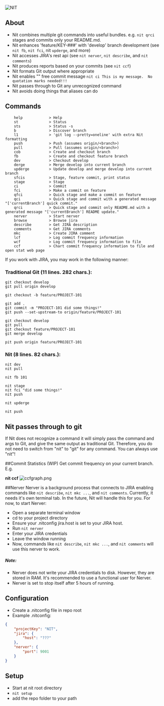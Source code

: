 ![NIT](https://raw.github.com/beplaya/Nit/develop/logo.png)

## About
 - Nit combines multiple git commands into useful bundles.  e.g. ```nit qrci``` stages and commits only your README.md.
 - Nit enhances 'feature/KEY-###' with 'develop' branch development (see ```nit fb```, ```nit fci```, nit ```upderge```, and more)
 - Nit accesses JIRA's rest api (see ```nit nerver```, ```nit describe```, and ```nit comments```)
 - Nit produces reports based on your commits (see ```nit ccf```)
 - Nit formats Git output where appropriate
 - Nit enables "" free commit message ```nit ci This is my message.  No quotation marks needed!!!```
 - Nit passes through to Git any unrecognized command
 - Nit avoids doing things that aliases can do

## Commands
```
    help            > Help
    st              > Status
    sts             > Status -s
    b               > Discover branch
    l1              > 'git log --pretty=oneline' with extra Nit formatting
    push            > Push (assumes origin/<branch>)
    pull            > Pull (assumes origin/<branch>)
    cob             > Create and checkout branch
    fb              > Create and checkout feature branch
    dev             > Checkout develop
    derge           > Merge develop into current branch
    upderge         > Update develop and merge develop into current branch
    sfcis           > Stage, feature commit, print status
    stage           > Stage
    ci              > Commit
    fci             > Make a commit on feature
    qfci            > Quick stage and make a commit on feature
    qci             > Quick stage and commit with a generated message "['currentBranch'] quick commit."
    qrci            > Quick stage and commit only README.md with a generated message "['currentBranch'] README update."
    nerver          > Start nerver
    browse          > Browse jira
    describe        > Get JIRA description
    comments        > Get JIRA comments
    mkc             > Create JIRA comment
    lcf             > Log commit frequency information
    wcf             > Log commit frequency information to file
    ccf             > Chart commit frequency information to file and open stat web page
```

If you work with JIRA, you may work in the following manner:

### Traditional Git (11 lines. 282 chars.):
```
git checkout develop
git pull origin develop

git checkout -b feature/PROJECT-101

git add .
git commit -m "PROJECT-101 did some things!"
git push --set-upstream-to origin/feature/PROJECT-101

git checkout develop
git pull
git checkout feature/PROJECT-101
git merge develop

pit push origin feature/PROJECT-101
```
### Nit (8 lines. 82 chars.):
```
nit dev
nit pull

nit fb 101

nit stage
nit fci "did some things!"
nit push

nit upderge

nit push
```

## Nit passes through to git
If Nit does not recognize a command it will simply pass the command and args to Git, and give the same output as traditional Git.
Therefore, you do not need to switch from "nit" to "git" for any command.  You can always use "nit"!

##Commit Statistics (WIP)
Get commit frequency on your current branch. E.g.

__nit ccf__
![ccfgraph.png](https://raw.github.com/beplaya/Nit/develop/ccfgraph.png)

##Nerver
Nerver is a background process that connects to JIRA enabling commands like  ```nit describe```, ```nit mkc ...```,  and ```nit comments```.
Currently, it needs it's own terminal tab.  In the future, Nit will handle this for you.
For now, to start Nerver:
 - Open a separate terminal window
 - cd to your project directory
 - Ensure your .nitconfig jira.host is set to your JIRA host.
 - Run ```nit nerver```
 - Enter your JIRA credentials
 - Leave the window running
 - Now, commands like ```nit describe```, ```nit mkc ...```,  and ```nit comments``` will use this nerver to work.

##### Note:
 - Nerver does not write your JIRA credentials to disk.  However, they are stored in RAM.  It's recommended to use a functional user for Nerver.
 - Nerver is set to stop itself after 5 hours of running.

## Configuration
 - Create a .nitconfig file in repo root
 - Example .nitconfig:
```json
{
    "projectKey": "NIT",
    "jira": {
        "host": "???"
    },
    "nerver": {
        "port": 9001
    }
}
```

## Setup
 - Start at nit root directory
 - ```nit setup```
 - add the repo folder to your path
 


